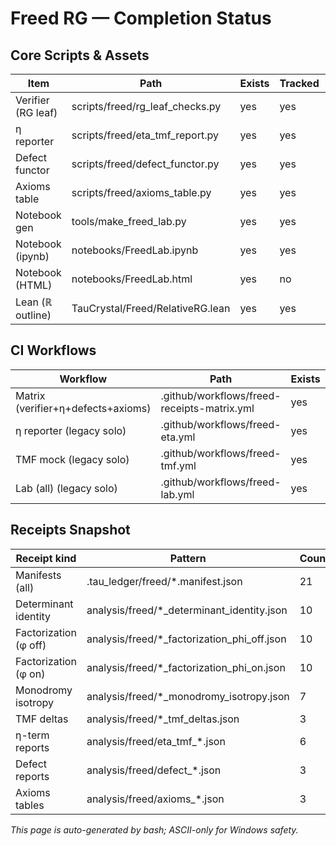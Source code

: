 # Freed RG — Completion Status

## Core Scripts & Assets

| Item                | Path                                   | Exists | Tracked | LastCommit |
|---------------------|----------------------------------------|--------|---------|------------|
| Verifier (RG leaf) | scripts/freed/rg_leaf_checks.py | yes | yes | 8acb04d7 |
| η reporter         | scripts/freed/eta_tmf_report.py | yes | yes | 25cc3671 |
| Defect functor     | scripts/freed/defect_functor.py | yes | yes | 25cc3671 |
| Axioms table       | scripts/freed/axioms_table.py | yes | yes | 25cc3671 |
| Notebook gen       | tools/make_freed_lab.py | yes | yes | c98a6c63 |
| Notebook (ipynb)   | notebooks/FreedLab.ipynb | yes | yes | c98a6c63 |
| Notebook (HTML)    | notebooks/FreedLab.html | yes | no |  |
| Lean (ℝ outline)   | TauCrystal/Freed/RelativeRG.lean | yes | yes | c98a6c63 |

## CI Workflows

| Workflow                    | Path                                            | Exists | Tracked | LastCommit |
|----------------------------|-------------------------------------------------|--------|---------|------------|
| Matrix (verifier+η+defects+axioms) | .github/workflows/freed-receipts-matrix.yml | yes | yes | 25cc3671 |
| η reporter (legacy solo) | .github/workflows/freed-eta.yml | yes | yes | 3f8d6ba4 |
| TMF mock (legacy solo) | .github/workflows/freed-tmf.yml | yes | yes | 47ea69d7 |
| Lab (all) (legacy solo) | .github/workflows/freed-lab.yml | yes | yes | 8acb04d7 |

## Receipts Snapshot

| Receipt kind                 | Pattern                                   | Count |
|-----------------------------|-------------------------------------------|-------|
| Manifests (all)             | .tau_ledger/freed/*.manifest.json         | 21 |
| Determinant identity        | analysis/freed/*_determinant_identity.json| 10 |
| Factorization (φ off)       | analysis/freed/*_factorization_phi_off.json| 10 |
| Factorization (φ on)        | analysis/freed/*_factorization_phi_on.json | 10 |
| Monodromy isotropy          | analysis/freed/*_monodromy_isotropy.json  | 7 |
| TMF deltas                  | analysis/freed/*_tmf_deltas.json          | 3 |
| η-term reports              | analysis/freed/eta_tmf_*.json             | 6 |
| Defect reports              | analysis/freed/defect_*.json              | 3 |
| Axioms tables               | analysis/freed/axioms_*.json              | 3 |

_This page is auto-generated by bash; ASCII-only for Windows safety._
